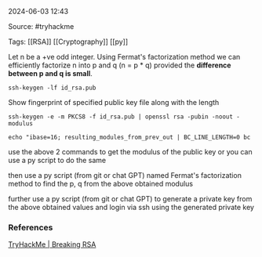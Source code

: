 
2024-06-03 12:43

Source: #tryhackme 

Tags: [[RSA]] [[Cryptography]] [[py]]

 Let n be a +ve odd integer. Using Fermat's factorization method we can efficiently factorize n into p and q (n = p * q) provided the **difference between p and q is small**.

```
ssh-keygen -lf id_rsa.pub 
```
Show fingerprint of specified public key file along with the length 

```
ssh-keygen -e -m PKCS8 -f id_rsa.pub | openssl rsa -pubin -noout -modulus
```


```
echo "ibase=16; resulting_modules_from_prev_out | BC_LINE_LENGTH=0 bc
```


use the above 2 commands to get the modulus of the public key or you can use a py script to do the same 

then use a py script (from git or chat GPT) named Fermat's factorization method to find the p, q from the above obtained modulus

further use a py script (from git or chat GPT) to generate a private key from the above obtained values and login via ssh using the generated private key 




### References
[TryHackMe | Breaking RSA](https://tryhackme.com/r/room/breakrsa)